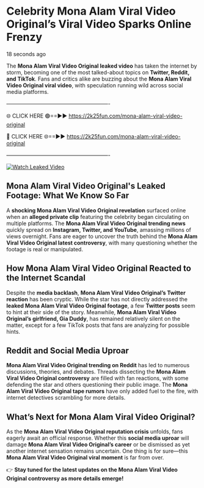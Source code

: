# Celebrity Mona Alam Viral Video Original’s Viral Video Sparks Online Frenzy

18 seconds ago

The **Mona Alam Viral Video Original leaked video** has taken the internet by storm, becoming one of the most talked-about topics on **Twitter, Reddit, and TikTok**. Fans and critics alike are buzzing about the **Mona Alam Viral Video Original viral video**, with speculation running wild across social media platforms.

———————————————————-

🌐 CLICK HERE 🟢==►► https://2k25fun.com/mona-alam-viral-video-original

🔴 CLICK HERE 🌐==►► https://2k25fun.com/mona-alam-viral-video-original

———————————————————-

[![Watch Leaked Video](https://miro.medium.com/v2/resize:fit:828/format:webp/1*cilzJN44JGOrTw9NJCrNHA.gif "Watch Leaked Video")](https://2k25fun.com/mona-alam-viral-video-original)

## **Mona Alam Viral Video Original's Leaked Footage: What We Know So Far**  
A **shocking Mona Alam Viral Video Original revelation** surfaced online when an **alleged private clip** featuring the celebrity began circulating on multiple platforms. The **Mona Alam Viral Video Original trending news** quickly spread on **Instagram, Twitter, and YouTube**, amassing millions of views overnight. Fans are eager to uncover the truth behind the **Mona Alam Viral Video Original latest controversy**, with many questioning whether the footage is real or manipulated.  

## **How Mona Alam Viral Video Original Reacted to the Internet Scandal**  
Despite the **media backlash**, **Mona Alam Viral Video Original’s Twitter reaction** has been cryptic. While the star has not directly addressed the **leaked Mona Alam Viral Video Original footage**, a few **Twitter posts** seem to hint at their side of the story. Meanwhile, **Mona Alam Viral Video Original’s girlfriend, Gia Duddy**, has remained relatively silent on the matter, except for a few TikTok posts that fans are analyzing for possible hints.  

## **Reddit and Social Media Uproar**  
**Mona Alam Viral Video Original trending on Reddit** has led to numerous discussions, theories, and debates. Threads dissecting the **Mona Alam Viral Video Original controversy** are filled with fan reactions, with some defending the star and others questioning their public image. The **Mona Alam Viral Video Original tape rumors** have only added fuel to the fire, with internet detectives scrambling for more details.  

## **What’s Next for Mona Alam Viral Video Original?**  
As the **Mona Alam Viral Video Original reputation crisis** unfolds, fans eagerly await an official response. Whether this **social media uproar** will damage **Mona Alam Viral Video Original’s career** or be dismissed as yet another internet sensation remains uncertain. One thing is for sure—this **Mona Alam Viral Video Original viral moment** is far from over.  

👉 **Stay tuned for the latest updates on the Mona Alam Viral Video Original controversy as more details emerge!**  